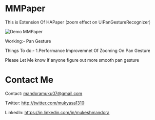 MMPaper
=======

This is Extension Of HAPaper (zoom effect on UIPanGestureRecognizer)

![Demo MMPaper](http://s25.postimg.org/mo6n6vdr3/IMG_0688.gif)


Working:- 
Pan Gesture


Things To do:-
1.Performance Improvemnet Of Zooming On Pan Gesture

Please Let Me know If anyone figure out more smooth pan gesture  

Contact Me
==========

Contact: mandoramuku07@gmail.com

Twitter: http://twitter.com/mukyasa1310

LinkedIn: https://in.linkedin.com/in/mukeshmandora

